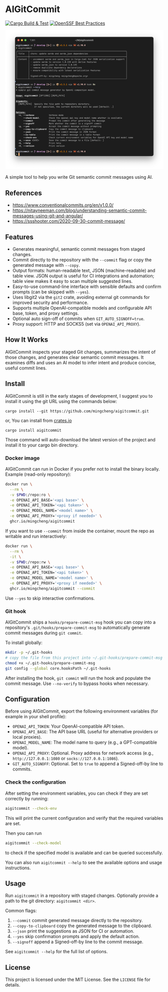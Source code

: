 # AIGitCommit

[![Cargo Build & Test](https://github.com/mingcheng/aigitcommit/actions/workflows/rust.yml/badge.svg?branch=main)](https://github.com/mingcheng/aigitcommit/actions/workflows/rust.yml)
[![OpenSSF Best Practices](https://www.bestpractices.dev/projects/11285/badge)](https://www.bestpractices.dev/projects/11285)

![screenshots](./assets/screenshots.png)

A simple tool to help you write Git semantic commit messages using AI.

## References

- https://www.conventionalcommits.org/en/v1.0.0/
- https://nitayneeman.com/blog/understanding-semantic-commit-messages-using-git-and-angular/
- https://ssshooter.com/2020-09-30-commit-message/

## Features

- Generates meaningful, semantic commit messages from staged changes.
- Commit directly to the repository with the `--commit` flag or copy the generated message with `--copy`.
- Output formats: human-readable text, JSON (machine-readable) and table view. JSON output is useful for CI integrations and automation; table view makes it easy to scan multiple suggested lines.
- Easy-to-use command-line interface with sensible defaults and confirm prompts (can be skipped with `--yes`).
- Uses libgit2 via the `git2` crate, avoiding external git commands for improved security and performance.
- Supports multiple OpenAI-compatible models and configurable API base, token, and proxy settings.
- Optional auto sign-off of commits when `GIT_AUTO_SIGNOFF=true`.
- Proxy support: HTTP and SOCKS5 (set via `OPENAI_API_PROXY`).


## How It Works

AIGitCommit inspects your staged Git changes, summarizes the intent of those changes, and generates clear semantic commit messages. It examines diffs and uses an AI model to infer intent and produce concise, useful commit lines.

## Install

AIGitCommit is still in the early stages of development, I suggest you to install it using the git URL using the commands below:

```
cargo install --git https://github.com/mingcheng/aigitcommit.git
```

or, You can install from [crates.io](https://crates.io/crates/aigitcommit)

```
cargo install aigitcommit
```

Those command will auto-download the latest version of the project and install it to your cargo bin directory.

### Docker image

AIGitCommit can run in Docker if you prefer not to install the binary locally. Example (read-only repository):

```bash
docker run \
  --rm \
  -v $PWD:/repo:ro \
  -e OPENAI_API_BASE='<api base>' \
  -e OPENAI_API_TOKEN='<api token>' \
  -e OPENAI_MODEL_NAME='<model name>' \
  -e OPENAI_API_PROXY='<proxy if needed>' \
  ghcr.io/mingcheng/aigitcommit
```

If you want to use `--commit` from inside the container, mount the repo as writable and run interactively:

```bash
docker run \
  --rm \
  -it \
  -v $PWD:/repo:rw \
  -e OPENAI_API_BASE='<api base>' \
  -e OPENAI_API_TOKEN='<api token>' \
  -e OPENAI_MODEL_NAME='<model name>' \
  -e OPENAI_API_PROXY='<proxy if needed>' \
  ghcr.io/mingcheng/aigitcommit --commit
```

Use `--yes` to skip interactive confirmations.

### Git hook

AIGitCommit ships a `hooks/prepare-commit-msg` hook you can copy into a repository's `.git/hooks/prepare-commit-msg` to automatically generate commit messages during `git commit`.

To install globally:

```bash
mkdir -p ~/.git-hooks
# copy the file from this project into ~/.git-hooks/prepare-commit-msg
chmod +x ~/.git-hooks/prepare-commit-msg
git config --global core.hooksPath ~/.git-hooks
```

After installing the hook, `git commit` will run the hook and populate the commit message. Use `--no-verify` to bypass hooks when necessary.

## Configuration

Before using AIGitCommit, export the following environment variables (for example in your shell profile):

- `OPENAI_API_TOKEN`: Your OpenAI-compatible API token.
- `OPENAI_API_BASE`: The API base URL (useful for alternative providers or local proxies).
- `OPENAI_MODEL_NAME`: The model name to query (e.g., a GPT-compatible model).
- `OPENAI_API_PROXY`: Optional. Proxy address for network access (e.g., `http://127.0.0.1:1080` or `socks://127.0.0.1:1086`).
- `GIT_AUTO_SIGNOFF`: Optional. Set to `true` to append a Signed-off-by line to commits.

### Check the configuration

After setting the environment variables, you can check if they are set correctly by running:

```bash
aigitcommit --check-env
```

This will print the current configuration and verify that the required variables are set. 

Then you can run 

```bash
aigitcommit --check-model
```

to check if the specified model is available and can be queried successfully.

You can also run `aigitcommit --help` to see the available options and usage instructions.

## Usage

Run `aigitcommit` in a repository with staged changes. Optionally provide a path to the git directory: `aigitcommit <dir>`.

Common flags:

1. `--commit` commit generated message directly to the repository.
2. `--copy-to-clipboard` copy the generated message to the clipboard.
3. `--json` print the suggestions as JSON for CI or automation.
4. `--yes` skip confirmation prompts and apply the default action.
5. `--signoff` append a Signed-off-by line to the commit message.

See `aigitcommit --help` for the full list of options.


## License

This project is licensed under the MIT License. See the `LICENSE` file for details.
